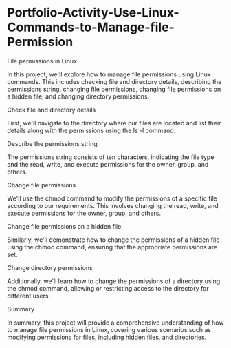 # Portfolio-Activity-Use-Linux-Commands-to-Manage-file-Permission
File permissions in Linux

In this project, we'll explore how to manage file permissions using Linux commands. This includes checking file and directory details, describing the permissions string, changing file permissions, changing file permissions on a hidden file, and changing directory permissions.

Check file and directory details

First, we'll navigate to the directory where our files are located and list their details along with the permissions using the ls -l command.

Describe the permissions string

The permissions string consists of ten characters, indicating the file type and the read, write, and execute permissions for the owner, group, and others.

Change file permissions

We'll use the chmod command to modify the permissions of a specific file according to our requirements. This involves changing the read, write, and execute permissions for the owner, group, and others.

Change file permissions on a hidden file

Similarly, we'll demonstrate how to change the permissions of a hidden file using the chmod command, ensuring that the appropriate permissions are set.

Change directory permissions

Additionally, we'll learn how to change the permissions of a directory using the chmod command, allowing or restricting access to the directory for different users.

Summary

In summary, this project will provide a comprehensive understanding of how to manage file permissions in Linux, covering various scenarios such as modifying permissions for files, including hidden files, and directories.
